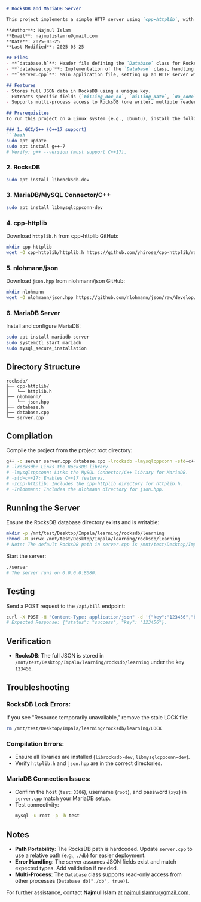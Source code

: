 ```markdown
# RocksDB and MariaDB Server

This project implements a simple HTTP server using `cpp-httplib`, with a key-value store powered by RocksDB and a relational database backend using MariaDB. The server accepts POST requests to store JSON data in both RocksDB and MariaDB.

**Author**: Najmul Islam  
**Email**: najmulislamru@gmail.com  
**Date**: 2025-03-25  
**Last Modified**: 2025-03-25  

## Files
- **`database.h`**: Header file defining the `Database` class for RocksDB operations.
- **`database.cpp`**: Implementation of the `Database` class, handling RocksDB CRUD operations (create, read, update, delete) for JSON and array data.
- **`server.cpp`**: Main application file, setting up an HTTP server with a POST endpoint (`/api/bill`) to store data in both RocksDB and MariaDB.

## Features
- Stores full JSON data in RocksDB using a unique key.
- Extracts specific fields (`billing_doc_no`, `billing_date`, `da_code`) from JSON and saves them to a MariaDB table (`rdl_test`).
- Supports multi-process access to RocksDB (one writer, multiple readers).

## Prerequisites
To run this project on a Linux system (e.g., Ubuntu), install the following dependencies:

### 1. GCC/G++ (C++17 support)
```bash
sudo apt update
sudo apt install g++-7
# Verify: g++ --version (must support C++17).
```

### 2. RocksDB
```bash
sudo apt install librocksdb-dev
```

### 3. MariaDB/MySQL Connector/C++
```bash
sudo apt install libmysqlcppconn-dev
```

### 4. cpp-httplib
Download `httplib.h` from cpp-httplib GitHub:
```bash
mkdir cpp-httplib
wget -O cpp-httplib/httplib.h https://github.com/yhirose/cpp-httplib/raw/master/httplib.h
```

### 5. nlohmann/json
Download `json.hpp` from nlohmann/json GitHub:
```bash
mkdir nlohmann
wget -O nlohmann/json.hpp https://github.com/nlohmann/json/raw/develop/single_include/nlohmann/json.hpp
```

### 6. MariaDB Server
Install and configure MariaDB:
```bash
sudo apt install mariadb-server
sudo systemctl start mariadb
sudo mysql_secure_installation
```

## Directory Structure
```text
rocksdb/
├── cpp-httplib/
│   └── httplib.h
├── nlohmann/
│   └── json.hpp
├── database.h
├── database.cpp
└── server.cpp
```

## Compilation
Compile the project from the project root directory:

```bash
g++ -o server server.cpp database.cpp -lrocksdb -lmysqlcppconn -std=c++17 -Icpp-httplib -Inlohmann
# -lrocksdb: Links the RocksDB library.
# -lmysqlcppconn: Links the MySQL Connector/C++ library for MariaDB.
# -std=c++17: Enables C++17 features.
# -Icpp-httplib: Includes the cpp-httplib directory for httplib.h.
# -Inlohmann: Includes the nlohmann directory for json.hpp.
```


## Running the Server
Ensure the RocksDB database directory exists and is writable:
```bash
mkdir -p /mnt/test/Desktop/Impala/learning/rocksdb/learning
chmod -R u+rwx /mnt/test/Desktop/Impala/learning/rocksdb/learning
# Note: The default RocksDB path in server.cpp is /mnt/test/Desktop/Impala/learning/rocksdb/learning. For portability, consider changing it to ./db in the code.
```

Start the server:
```bash
./server
# The server runs on 0.0.0.0:8080.
```

## Testing
Send a POST request to the `/api/bill` endpoint:

```bash
curl -X POST -H "Content-Type: application/json" -d '{"key":"123456","billing_doc_no":3,"billing_date":"2025-03-25","da_code":5001}' http://localhost:8080/api/bill
# Expected Response: {"status": "success", "key": "123456"}.
```

## Verification
- **RocksDB**: The full JSON is stored in `/mnt/test/Desktop/Impala/learning/rocksdb/learning` under the key `123456`.


## Troubleshooting
### RocksDB Lock Errors:
If you see "Resource temporarily unavailable," remove the stale LOCK file:
```bash
rm /mnt/test/Desktop/Impala/learning/rocksdb/learning/LOCK
```

### Compilation Errors:
- Ensure all libraries are installed (`librocksdb-dev`, `libmysqlcppconn-dev`).
- Verify `httplib.h` and `json.hpp` are in the correct directories.

### MariaDB Connection Issues:
- Confirm the host (`test:3306`), username (`root`), and password (`xyz`) in `server.cpp` match your MariaDB setup.
- Test connectivity:
  ```bash
  mysql -u root -p -h test
  ```



## Notes
- **Path Portability**: The RocksDB path is hardcoded. Update `server.cpp` to use a relative path (e.g., `./db`) for easier deployment.
- **Error Handling**: The server assumes JSON fields exist and match expected types. Add validation if needed.
- **Multi-Process**: The `Database` class supports read-only access from other processes (`Database db("./db", true)`).

For further assistance, contact **Najmul Islam** at [najmulislamru@gmail.com](mailto:najmulislamru@gmail.com).
```
